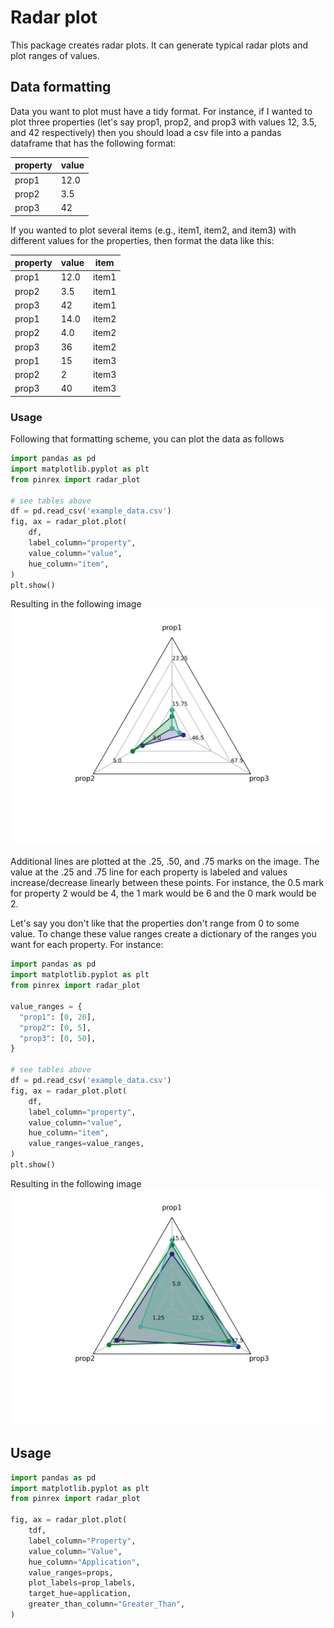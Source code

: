 # Radar plot
This package creates radar plots. It can generate typical radar plots and 
plot ranges of values.

## Data formatting
Data you want to plot must have a tidy format. For instance, if I wanted to plot
three properties (let's say prop1, prop2, and prop3 with values 
12, 3.5, and 42 respectively) then you should load a csv file into a pandas 
dataframe that has the following format:

| property | value |
| -------- | ----- |
| prop1    | 12.0  |
| prop2    | 3.5   |
| prop3    | 42    |

If you wanted to plot several items (e.g., item1, item2, and item3)
with different values for the properties, then format the data like this:

| property | value | item  |
| -------- | ----- | ----- |
| prop1    | 12.0  | item1 |
| prop2    | 3.5   | item1 |
| prop3    | 42    | item1 |
| prop1    | 14.0  | item2 |
| prop2    | 4.0   | item2 |
| prop3    | 36    | item2 |
| prop1    | 15    | item3 |
| prop2    | 2     | item3 |
| prop3    | 40    | item3 |

### Usage
Following that formatting scheme, you can plot the data as follows
```Python
import pandas as pd
import matplotlib.pyplot as plt
from pinrex import radar_plot

# see tables above
df = pd.read_csv('example_data.csv')
fig, ax = radar_plot.plot(
    df,
    label_column="property",
    value_column="value",
    hue_column="item",
)
plt.show()
```
Resulting in the following image
![example 1 plotted](images/example_1.png)

Additional lines are plotted at the .25, .50, and .75 marks on the image. The value at the
.25 and .75 line for each property is labeled and values increase/decrease linearly
between these points. For instance, the 0.5 mark for property 2 would be 4, the 1 
mark would be 6 and the 0 mark would be 2.

Let's say you don't like that the properties don't range from 0 to some value. To change
these value ranges create a dictionary of the ranges you want for each property.
For instance: 
```Python
import pandas as pd
import matplotlib.pyplot as plt
from pinrex import radar_plot

value_ranges = {
  "prop1": [0, 20],
  "prop2": [0, 5],
  "prop3": [0, 50],
}

# see tables above
df = pd.read_csv('example_data.csv')
fig, ax = radar_plot.plot(
    df,
    label_column="property",
    value_column="value",
    hue_column="item",
    value_ranges=value_ranges,
)
plt.show()
```
Resulting in the following image
![example 2 plotted](images/example_2.png)

## Usage
```Python
import pandas as pd
import matplotlib.pyplot as plt
from pinrex import radar_plot

fig, ax = radar_plot.plot(
    tdf,
    label_column="Property",
    value_column="Value",
    hue_column="Application",
    value_ranges=props,
    plot_labels=prop_labels,
    target_hue=application,
    greater_than_column="Greater_Than",
)
```

